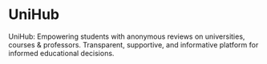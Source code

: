 # UniHub
UniHub: Empowering students with anonymous reviews on universities, courses &amp; professors. Transparent, supportive, and informative platform for informed educational decisions.
